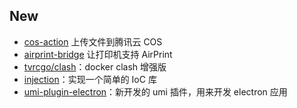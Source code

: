 ## New

- [cos-action](https://github.com/tvrcgo/cos-action) 上传文件到腾讯云 COS
- [airprint-bridge](https://github.com/tvrcgo/airprint-bridge/tree/dev) 让打印机支持 AirPrint
- [tvrcgo/clash](https://github.com/tvrcgo/docker-library/tree/master/clash)：docker clash 增强版
- [injection](https://github.com/tvrcgo/injection)：实现一个简单的 IoC 库
- [umi-plugin-electron](https://github.com/tvrcgo/umi-plugin-electron)：新开发的 umi 插件，用来开发 electron 应用

<!-- ## Stats -->

<!-- ![](https://raw.githubusercontent.com/tvrcgo/github-stats/master/generated/overview.svg#gh-light-mode-only)
![](https://raw.githubusercontent.com/tvrcgo/github-stats/master/generated/languages.svg#gh-light-mode-only) -->
